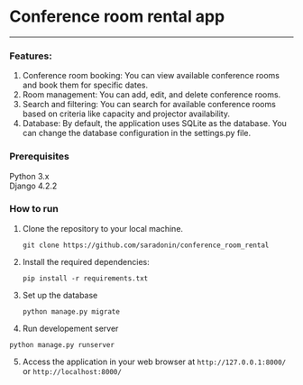 # Conference room rental app #

***

### Features: ###

1. Conference room booking: You can view available conference rooms and book them for specific dates.
2. Room management: You can add, edit, and delete conference rooms.
3. Search and filtering: You can search for available conference rooms based on criteria like capacity and projector
   availability.
4. Database: By default, the application uses SQLite as the database. You can change the database configuration in the
   settings.py file.

### Prerequisites ###

Python 3.x  
Django 4.2.2

### How to run ###

1. Clone the repository to your local machine.

   ```git clone https://github.com/saradonin/conference_room_rental```

2. Install the required dependencies:

   ```pip install -r requirements.txt```

3. Set up the database

   ```python manage.py migrate```

4. Run developement server

```python manage.py runserver```

5. Access the application in your web browser at `http://127.0.0.1:8000/` or `http://localhost:8000/`


